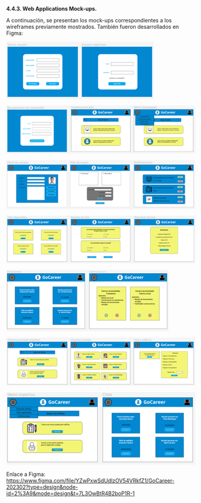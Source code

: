 **4.4.3. Web Applications Mock-ups.**

A continuación, se presentan los mock-ups correspondientes a los wireframes previamente mostrados. También fueron desarrollados en Figma:

![mock1](/Images/mock1.png)

![mock2](/Images/mock2.png)

![mock3](/Images/mock3.png)

![mock4](/Images/mock4.png)

![mock5](/Images/mock5.png)

![mock6](/Images/mock6.png)

![mock7](/Images/mock7.png)

Enlace a Figma: <https://www.figma.com/file/YZwPxwSdUdlzOV54VRkfZ1/GoCareer-202302?type=design&node-id=2%3A9&mode=design&t=7L3OwBtR4B2boP1R-1>
